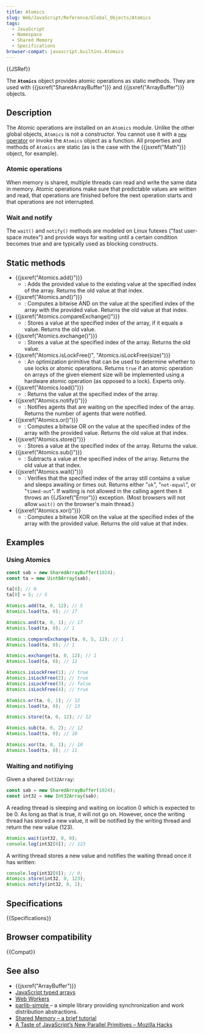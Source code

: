 ```yaml
---
title: Atomics
slug: Web/JavaScript/Reference/Global_Objects/Atomics
tags:
  - JavaScript
  - Namespace
  - Shared Memory
  - Specifications
browser-compat: javascript.builtins.Atomics
---
```

{{JSRef}}

The **`Atomics`** object provides atomic operations as static methods. They are
used with {{jsxref("SharedArrayBuffer")}} and
{{jsxref("ArrayBuffer")}} objects.

## Description

The Atomic operations are installed on an `Atomics` module. Unlike the other
global objects, `Atomics` is not a constructor. You cannot use it with a
[`new` operator](/en-US/docs/Web/JavaScript/Reference/Operators/new) or invoke
the `Atomics` object as a function. All properties and methods of `Atomics` are
static (as is the case with the {{jsxref("Math")}} object, for example).

### Atomic operations

When memory is shared, multiple threads can read and write the same data in
memory. Atomic operations make sure that predictable values are written and
read, that operations are finished before the next operation starts and that
operations are not interrupted.

### Wait and notify

The `wait()` and `notify()` methods are modeled on Linux futexes ("fast
user-space mutex") and provide ways for waiting until a certain condition
becomes true and are typically used as blocking constructs.

## Static methods

*   {{jsxref("Atomics.add()")}}
    *   : Adds the provided value to the existing value at the specified index of
        the array. Returns the old value at that index.
*   {{jsxref("Atomics.and()")}}
    *   : Computes a bitwise AND on the value at the specified index of the array
        with the provided value. Returns the old value at that index.
*   {{jsxref("Atomics.compareExchange()")}}
    *   : Stores a value at the specified index of the array, if it equals a value.
        Returns the old value.
*   {{jsxref("Atomics.exchange()")}}
    *   : Stores a value at the specified index of the array. Returns the old value.
*   {{jsxref("Atomics.isLockFree()", "Atomics.isLockFree(size)")}}
    *   : An optimization primitive that can be used to determine whether to use
        locks or atomic operations. Returns `true` if an atomic operation on arrays
        of the given element size will be implemented using a hardware atomic
        operation (as opposed to a lock). Experts only.
*   {{jsxref("Atomics.load()")}}
    *   : Returns the value at the specified index of the array.
*   {{jsxref("Atomics.notify()")}}
    *   : Notifies agents that are waiting on the specified index of the array.
        Returns the number of agents that were notified.
*   {{jsxref("Atomics.or()")}}
    *   : Computes a bitwise OR on the value at the specified index of the array
        with the provided value. Returns the old value at that index.
*   {{jsxref("Atomics.store()")}}
    *   : Stores a value at the specified index of the array. Returns the value.
*   {{jsxref("Atomics.sub()")}}
    *   : Subtracts a value at the specified index of the array. Returns the old
        value at that index.
*   {{jsxref("Atomics.wait()")}}
    *   : Verifies that the specified index of the array still contains a value and
        sleeps awaiting or times out. Returns either "`ok`", "`not-equal`", or
        "`timed-out`". If waiting is not allowed in the calling agent then it throws
        an {{JSxref("Error")}} exception. (Most browsers will not allow
        `wait()` on the browser's main thread.)
*   {{jsxref("Atomics.xor()")}}
    *   : Computes a bitwise XOR on the value at the specified index of the array
        with the provided value. Returns the old value at that index.

## Examples

### Using Atomics

```js
const sab = new SharedArrayBuffer(1024);
const ta = new Uint8Array(sab);

ta[0]; // 0
ta[0] = 5; // 5

Atomics.add(ta, 0, 12); // 5
Atomics.load(ta, 0); // 17

Atomics.and(ta, 0, 1); // 17
Atomics.load(ta, 0); // 1

Atomics.compareExchange(ta, 0, 5, 12); // 1
Atomics.load(ta, 0); // 1

Atomics.exchange(ta, 0, 12); // 1
Atomics.load(ta, 0); // 12

Atomics.isLockFree(1); // true
Atomics.isLockFree(2); // true
Atomics.isLockFree(3); // false
Atomics.isLockFree(4); // true

Atomics.or(ta, 0, 1); // 12
Atomics.load(ta, 0);  // 13

Atomics.store(ta, 0, 12); // 12

Atomics.sub(ta, 0, 2); // 12
Atomics.load(ta, 0); // 10

Atomics.xor(ta, 0, 1); // 10
Atomics.load(ta, 0); // 11
```

### Waiting and notifiying

Given a shared `Int32Array`:

```js
const sab = new SharedArrayBuffer(1024);
const int32 = new Int32Array(sab);
```

A reading thread is sleeping and waiting on location 0 which is expected to
be 0. As long as that is true, it will not go on. However, once the writing
thread has stored a new value, it will be notified by the writing thread and
return the new value (123).

```js
Atomics.wait(int32, 0, 0);
console.log(int32[0]); // 123
```

A writing thread stores a new value and notifies the waiting thread once it has
written:

```js
console.log(int32[0]); // 0;
Atomics.store(int32, 0, 123);
Atomics.notify(int32, 0, 1);
```

## Specifications

{{Specifications}}

## Browser compatibility

{{Compat}}

## See also

*   {{jsxref("ArrayBuffer")}}
*   [JavaScript typed arrays](/en-US/docs/Web/JavaScript/Typed_arrays)
*   [Web Workers](/en-US/docs/Web/API/Web_Workers_API)
*   [parlib-simple ](https://github.com/lars-t-hansen/parlib-simple)– a simple
    library providing synchronization and work distribution abstractions.
*   [Shared Memory – a brief tutorial](https://github.com/tc39/ecmascript_sharedmem/blob/master/TUTORIAL.md)
*   [A Taste of JavaScript’s New Parallel Primitives – Mozilla Hacks](https://hacks.mozilla.org/2016/05/a-taste-of-javascripts-new-parallel-primitives/)
